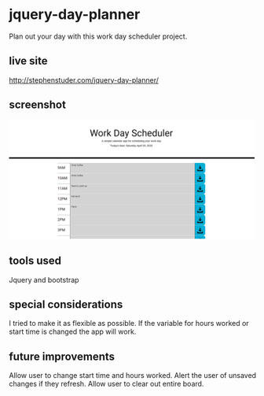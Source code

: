 # jquery-day-planner
Plan out your day with this work day scheduler project. 

## live site
http://stephenstuder.com/jquery-day-planner/

## screenshot
<img src="./images/screenshot.PNG" alt="screenshot of webpage" width="500"/>

## tools used
Jquery and bootstrap

## special considerations
I tried to make it as flexible as possible. If the variable for hours worked or start time is changed the app will work. 

## future improvements
Allow user to change start time and hours worked. Alert the user of unsaved changes if they refresh. Allow user to clear out entire board. 